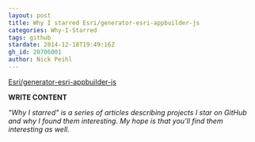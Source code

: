 ```yaml
---
layout: post
title: Why I starred Esri/generator-esri-appbuilder-js
categories: Why-I-Starred
tags: github
stardate: 2014-12-18T19:49:16Z
gh_id: 20706001
author: Nick Peihl
---
```


[Esri/generator-esri-appbuilder-js](https://github.com/Esri/generator-esri-appbuilder-js)

**WRITE CONTENT**

*"Why I starred" is a series of articles describing projects I star on GitHub and why I found them interesting. My hope is that you'll find them interesting as well.*

